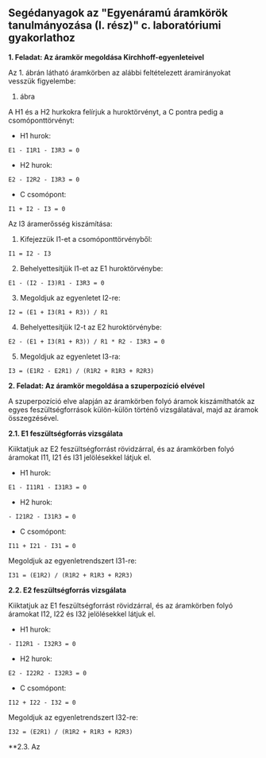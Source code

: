 ## Segédanyagok az "Egyenáramú áramkörök tanulmányozása (I. rész)" c. laboratóriumi gyakorlathoz

**1. Feladat: Az áramkör megoldása Kirchhoff-egyenleteivel**

Az 1. ábrán látható áramkörben az alábbi feltételezett áramirányokat vesszük figyelembe:

1. ábra 

A H1 és a H2 hurkokra felírjuk a huroktörvényt, a C pontra pedig a csomóponttörvényt:

- H1 hurok:

```
E1 - I1R1 - I3R3 = 0
```

- H2 hurok:

```
E2 - I2R2 - I3R3 = 0
```

- C csomópont:

```
I1 + I2 - I3 = 0
```

Az I3 áramerősség kiszámítása:

1. Kifejezzük I1-et a csomóponttörvényből:

```
I1 = I2 - I3
```

2. Behelyettesítjük I1-et az E1 huroktörvénybe:

```
E1 - (I2 - I3)R1 - I3R3 = 0
```

3. Megoldjuk az egyenletet I2-re:

```
I2 = (E1 + I3(R1 + R3)) / R1
```

4. Behelyettesítjük I2-t az E2 huroktörvénybe:

```
E2 - (E1 + I3(R1 + R3)) / R1 * R2 - I3R3 = 0
```

5. Megoldjuk az egyenletet I3-ra:

```
I3 = (E1R2 - E2R1) / (R1R2 + R1R3 + R2R3)
```

**2. Feladat: Az áramkör megoldása a szuperpozíció elvével**

A szuperpozíció elve alapján az áramkörben folyó áramok kiszámíthatók az egyes feszültségforrások külön-külön történő vizsgálatával, majd az áramok összegzésével.

**2.1. E1 feszültségforrás vizsgálata**

Kiiktatjuk az E2 feszültségforrást rövidzárral, és az áramkörben folyó áramokat I11, I21 és I31 jelölésekkel látjuk el.

- H1 hurok:

```
E1 - I11R1 - I31R3 = 0
```

- H2 hurok:

```
- I21R2 - I31R3 = 0
```

- C csomópont:

```
I11 + I21 - I31 = 0
```

Megoldjuk az egyenletrendszert I31-re:

```
I31 = (E1R2) / (R1R2 + R1R3 + R2R3)
```

**2.2. E2 feszültségforrás vizsgálata**

Kiiktatjuk az E1 feszültségforrást rövidzárral, és az áramkörben folyó áramokat I12, I22 és I32 jelölésekkel látjuk el.

- H1 hurok:

```
- I12R1 - I32R3 = 0
```

- H2 hurok:

```
E2 - I22R2 - I32R3 = 0
```

- C csomópont:

```
I12 + I22 - I32 = 0
```

Megoldjuk az egyenletrendszert I32-re:

```
I32 = (E2R1) / (R1R2 + R1R3 + R2R3)
```

**2.3. Az